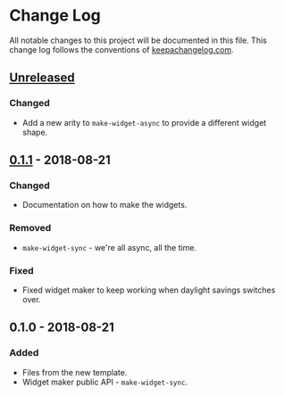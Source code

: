 # Change Log
All notable changes to this project will be documented in this file. This change log follows the conventions of [keepachangelog.com](http://keepachangelog.com/).

## [Unreleased]
### Changed
- Add a new arity to `make-widget-async` to provide a different widget shape.

## [0.1.1] - 2018-08-21
### Changed
- Documentation on how to make the widgets.

### Removed
- `make-widget-sync` - we're all async, all the time.

### Fixed
- Fixed widget maker to keep working when daylight savings switches over.

## 0.1.0 - 2018-08-21
### Added
- Files from the new template.
- Widget maker public API - `make-widget-sync`.

[Unreleased]: https://github.com/your-name/bench_clojure/compare/0.1.1...HEAD
[0.1.1]: https://github.com/your-name/bench_clojure/compare/0.1.0...0.1.1
